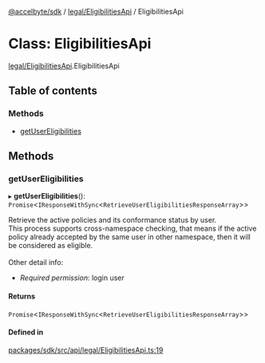 [@accelbyte/sdk](../README.md) / [legal/EligibilitiesApi](../modules/legal_EligibilitiesApi.md) / EligibilitiesApi

# Class: EligibilitiesApi

[legal/EligibilitiesApi](../modules/legal_EligibilitiesApi.md).EligibilitiesApi

## Table of contents

### Methods

- [getUserEligibilities](legal_EligibilitiesApi.EligibilitiesApi.md#getusereligibilities)

## Methods

### getUserEligibilities

▸ **getUserEligibilities**(): `Promise`<`IResponseWithSync`<`RetrieveUserEligibilitiesResponseArray`\>\>

Retrieve the active policies and its conformance status by user.<br>This process supports cross-namespace checking, that means if the active policy already accepted by the same user in other namespace, then it will be considered as eligible.<br/><br/>Other detail info: <ul><li><i>Required permission</i>: login user</li></ul>

#### Returns

`Promise`<`IResponseWithSync`<`RetrieveUserEligibilitiesResponseArray`\>\>

#### Defined in

[packages/sdk/src/api/legal/EligibilitiesApi.ts:19](https://github.com/AccelByte/accelbyte-web-sdk/blob/24d660a/packages/sdk/src/api/legal/EligibilitiesApi.ts#L19)
